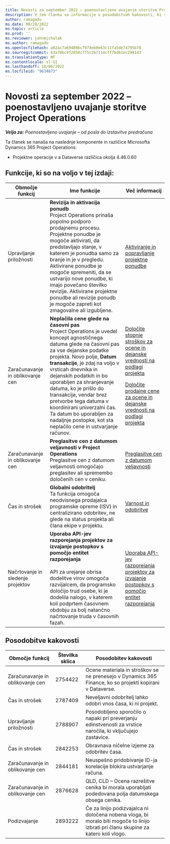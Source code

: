 ```yaml
---
title: Novosti za september 2022 – poenostavljeno uvajanje storitve Project Operations
description: V tem članku so informacije o posodobitvah kakovosti, ki so na voljo v izdaji Microsofta septembra 2022 Dynamics 365 Project Operations enostavna uvedba.
author: ramagadu
ms.date: 09/28/2022
ms.topic: article
ms.prod: ''
ms.reviewer: johnmichalak
ms.author: ramagadu
ms.openlocfilehash: a02ac7a69489bc7974eb0e63c11fa5de74795b78
ms.sourcegitcommit: b3a70bc4f2850cff5c2b7114cff7bd61ec298143
ms.translationtype: MT
ms.contentlocale: sl-SI
ms.lasthandoff: 10/06/2022
ms.locfileid: "9634873"
---
```

# <a name="whats-new-september-2022---project-operations-lite-deployment"></a>Novosti za september 2022 – poenostavljeno uvajanje storitve Project Operations

_**Velja za:** Poenostavljeno uvajanje – od posla do izstavitve predračuna_

Ta članek se nanaša na naslednje komponente in različice Microsofta Dynamics 365 Project Operations:

- Projektne operacije v a Dataverse različica okolja 4.46.0.60

## <a name="features-included-in-this-release"></a>Funkcije, ki so na voljo v tej izdaji:

| Območje funkcij | Ime funkcije | Več informacij |
| --- | --- | --- |
| Upravljanje priložnosti | **Revizija in aktivacija ponudb**<br>Project Operations prinaša popolno podporo prodajnemu procesu. Projektne ponudbe je mogoče aktivirati, da predstavljajo stanje, v katerem je ponudba samo za branje in je v pregledu. Aktivirane ponudbe je mogoče spremeniti, da se ustvarijo nove ponudbe, ki imajo povečano številko revizije. Aktivirane projektne ponudbe ali revizije ponudb je mogoče zapreti kot zmagovalne ali izgubljene. | [Aktiviranje in popravljanje projektne ponudbe](/dynamics365/project-operations/sales/activation-and-revision) |
| Zaračunavanje in oblikovanje cen | **Neplačila cene glede na časovni pas**<br>Project Operations je uvedel koncept agnostičnega datuma glede na časovni pas za vse dejanske podatke projekta. Novo polje, **Datum transakcije**, je zdaj na voljo v vrsticah dnevnika in dejanskih podatkih in bo uporabljen za shranjevanje datuma, ko je prišlo do transakcije, vendar brez pretvorbe tega datuma v koordinirani univerzalni čas. Ta datum bo uporabljen za nadaljnje postopke, kot sta neplačilo cene in ustvarjanje računov. | <p>[Določite stopnje stroškov za ocene in dejanske vrednosti na podlagi projekta](/dynamics365/project-operations/pro/pricing-costing/cost-price-resolution-sales)</p><p>[Določite prodajne cene za ocene in dejanske vrednosti na podlagi projekta](/dynamics365/project-operations/pro/pricing-costing/sales-price-resolution-sales)</p> |
| Zaračunavanje in oblikovanje cen | **Preglasitve cen z datumom veljavnosti v Project Operations**<br>Preglasitve cen z datumom veljavnosti omogočajo preglasitev ali spremembo določenih cen v ceniku. | [Preglasitve cen z datumom veljavnosti](/dynamics365/project-operations/pricing-costing/dateffective_price_overrides) |
| Čas in strošek | **Globalni odobritelj**<br>Ta funkcija omogoča neodvisnega prodajalca programske opreme (ISV) in centralizirano odobritev, ne glede na status projekta ali člana ekipe v projektu. | [Varnost in odobritve](/dynamics365/project-operations/approvals/approvals-security) |
|Načrtovanje in sledenje projektov|**Uporaba API-jev razporejanja projektov za izvajanje postopkov s pomočjo entitet razporejanja** </br> </br>API za urejanje obrisa dodelitve virov omogoča razvijalcem, da programsko določijo trud osebe, ki je dodelila nalogo, v katerem koli podprtem časovnem obdobju za bolj natančno načrtovanje truda v časovnih fazah.|[Uporaba API-jev razporejanja projektov za izvajanje postopkov s pomočjo entitet razporejanja](/dynamics365/project-operations/project-management/schedule-api-preview)|

## <a name="quality-updates"></a>Posodobitve kakovosti

| Območje funkcij | Številka sklica | Posodobitev kakovosti |
| --- | --- | --- |
| Zaračunavanje in oblikovanje cen | 2754422 | Ocene materiala in stroškov se ne prenesejo v Dynamics 365 Finance, ko so projekti kopirani v Dataverse. |
| Čas in strošek | 2787409 | Neveljavni odobritelj lahko odobri vnos časa, ki ni projekt. |
| Upravljanje priložnosti | 2788907 | Posodobljeno sporočilo o napaki pri preverjanju edinstvenosti za vrstice naročila, ki vključujejo zastavice. |
| Čas in strošek | 2842253 | Obravnava ničelne izjeme za odobritev časa. |
| Zaračunavanje in oblikovanje cen | 2844181 | Neuspešno pridobivanje ID-ja korelacije blokira ustvarjanje računa. |
| Zaračunavanje in oblikovanje cen | 2876628 | QLD, CLD – Ocena razrešitve cenika bi morala uporabljati podedovana polja datumskega obsega cenika. |
| Podizvajanje | 2893222 | Če za linijo podizvajalca ni določena nobena vloga, bi moralo biti mogoče to linijo izbrati pri članu skupine za katero koli vlogo. |
